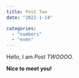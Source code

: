 ```yaml
---
title: Post Two
date: "2022-1-14"

categories: 
  - "numbers"
  - "even"
---
```


Hello, I am _Post TWOOOO._

**Nice to meet you!**
